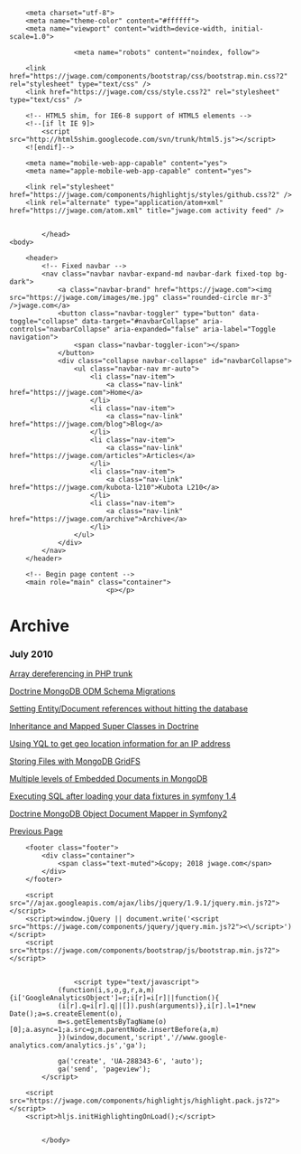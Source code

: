 <!DOCTYPE html>
<html>
    <head>
        <title>Posts Archive &mdash; jwage.com &mdash; I am Jonathan H. Wage</title>

        <meta charset="utf-8">
        <meta name="theme-color" content="#ffffff">
        <meta name="viewport" content="width=device-width, initial-scale=1.0">

                    <meta name="robots" content="noindex, follow">
        
        <link href="https://jwage.com/components/bootstrap/css/bootstrap.min.css?2" rel="stylesheet" type="text/css" />
        <link href="https://jwage.com/css/style.css?2" rel="stylesheet" type="text/css" />

        <!-- HTML5 shim, for IE6-8 support of HTML5 elements -->
        <!--[if lt IE 9]>
            <script src="http://html5shim.googlecode.com/svn/trunk/html5.js"></script>
        <![endif]-->

        <meta name="mobile-web-app-capable" content="yes">
        <meta name="apple-mobile-web-app-capable" content="yes">

        <link rel="stylesheet" href="https://jwage.com/components/highlightjs/styles/github.css?2" />
        <link rel="alternate" type="application/atom+xml" href="https://jwage.com/atom.xml" title="jwage.com activity feed" />

        
            </head>
    <body>

        <header>
            <!-- Fixed navbar -->
            <nav class="navbar navbar-expand-md navbar-dark fixed-top bg-dark">
                <a class="navbar-brand" href="https://jwage.com"><img src="https://jwage.com/images/me.jpg" class="rounded-circle mr-3" />jwage.com</a>
                <button class="navbar-toggler" type="button" data-toggle="collapse" data-target="#navbarCollapse" aria-controls="navbarCollapse" aria-expanded="false" aria-label="Toggle navigation">
                    <span class="navbar-toggler-icon"></span>
                </button>
                <div class="collapse navbar-collapse" id="navbarCollapse">
                    <ul class="navbar-nav mr-auto">
                        <li class="nav-item">
                            <a class="nav-link" href="https://jwage.com">Home</a>
                        </li>
                        <li class="nav-item">
                            <a class="nav-link" href="https://jwage.com/blog">Blog</a>
                        </li>
                        <li class="nav-item">
                            <a class="nav-link" href="https://jwage.com/articles">Articles</a>
                        </li>
                        <li class="nav-item">
                            <a class="nav-link" href="https://jwage.com/kubota-l210">Kubota L210</a>
                        </li>
                        <li class="nav-item">
                            <a class="nav-link" href="https://jwage.com/archive">Archive</a>
                        </li>
                    </ul>
                </div>
            </nav>
        </header>

        <!-- Begin page content -->
        <main role="main" class="container">
                            <p></p>

<h1 class="display-4">Archive</h1>

<p>      </p>

<h3>July 2010</h3>

<p></p>

<div>
    <a href="https://jwage.com/posts/2010/07/31/array-dereferencing-in-php-trunk">Array dereferencing in PHP trunk</a>
  </div>

<p></p>

<div>
    <a href="https://jwage.com/posts/2010/07/30/doctrine-mongodb-odm-schema-migrations">Doctrine MongoDB ODM Schema Migrations</a>
  </div>

<p></p>

<div>
    <a href="https://jwage.com/posts/2010/07/28/setting-entitydocument-references-without-hitting">Setting Entity/Document references without hitting the database</a>
  </div>

<p></p>

<div>
    <a href="https://jwage.com/posts/2010/07/28/inheritance-and-mapped-super-classes-in-doctrine">Inheritance and Mapped Super Classes in Doctrine</a>
  </div>

<p></p>

<div>
    <a href="https://jwage.com/posts/2010/07/27/using-yql-to-get-geo-location-information-for-an">Using YQL to get geo location information for an IP address</a>
  </div>

<p></p>

<div>
    <a href="https://jwage.com/posts/2010/07/27/storing-files-with-mongodb-gridfs">Storing Files with MongoDB GridFS</a>
  </div>

<p></p>

<div>
    <a href="https://jwage.com/posts/2010/07/27/multiple-levels-of-embedded-documents-in-mongodb">Multiple levels of Embedded Documents in MongoDB</a>
  </div>

<p></p>

<div>
    <a href="https://jwage.com/posts/2010/07/26/executing-sql-after-loading-your-data-fixtures-in">Executing SQL after loading your data fixtures in symfony 1.4</a>
  </div>

<p></p>

<div>
    <a href="https://jwage.com/posts/2010/07/26/doctrine-mongodb-object-document-mapper-in">Doctrine MongoDB Object Document Mapper in Symfony2</a>
  </div>

<p></p>

<div>
    <nav class="article clearfix">
        <a class="previous" href="https://jwage.com/archive/page/3.md" title="Previous Page"><span class="title">Previous Page</span></a>
            </nav>
</div>
                    </main>

        <footer class="footer">
            <div class="container">
                <span class="text-muted">&copy; 2018 jwage.com</span>
            </div>
        </footer>

        <script src="//ajax.googleapis.com/ajax/libs/jquery/1.9.1/jquery.min.js?2"></script>
        <script>window.jQuery || document.write('<script src="https://jwage.com/components/jquery/jquery.min.js?2"><\/script>')</script>
        <script src="https://jwage.com/components/bootstrap/js/bootstrap.min.js?2"></script>

        
                    <script type="text/javascript">
                (function(i,s,o,g,r,a,m){i['GoogleAnalyticsObject']=r;i[r]=i[r]||function(){
                (i[r].q=i[r].q||[]).push(arguments)},i[r].l=1*new Date();a=s.createElement(o),
                m=s.getElementsByTagName(o)[0];a.async=1;a.src=g;m.parentNode.insertBefore(a,m)
                })(window,document,'script','//www.google-analytics.com/analytics.js','ga');

                ga('create', 'UA-288343-6', 'auto');
                ga('send', 'pageview');
            </script>
        
        <script src="https://jwage.com/components/highlightjs/highlight.pack.js?2"></script>
        <script>hljs.initHighlightingOnLoad();</script>

        
            </body>
</html>
